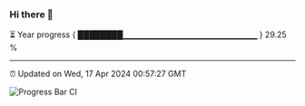 ### Hi there 👋

⏳ Year progress { ████████▁▁▁▁▁▁▁▁▁▁▁▁▁▁▁▁▁▁▁▁▁▁ } 29.25 %

---

⏰ Updated on Wed, 17 Apr 2024 00:57:27 GMT

![Progress Bar CI](https://github.com/JuvenileQ/Progress-Bar-CI/workflows/main/badge.svg)
